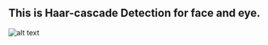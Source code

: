 ## This is Haar-cascade Detection for face and eye.

![alt text](http://url/to/imgages/marathon_01.jpg)

